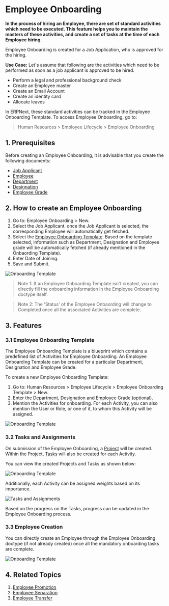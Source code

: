 # Employee Onboarding 

**In the process of hiring an Employee, there are set of standard activities which need to be executed. This feature helps you to maintain the masters of these activities, and create a set of tasks at the time of each Employee hiring.**

Employee Onboarding is created for a Job Application, who is approved for the hiring.

**Use Case:** Let's assume that following are the activities which need to be performed as soon as a job applicant is approved to be hired.

- Perform a legal and professional background check
- Create an Employee master
- Create an Email Account
- Create an identity card
- Allocate leaves


In ERPNext, these standard activities can be tracked in the Employee Onboarding Template. To access Employee Onboarding, go to: 

> Human Resources > Employee Lifecycle > Employee Onboarding

## 1.  Prerequisites

Before creating an Employee Onboarding, it is advisable that you create the following documents:

* [Job Applicant](/docs/user/manual/en/human-resources/job-applicant)
* [Employee](/docs/user/manual/en/human-resources/employee)
* [Department](/docs/user/manual/en/human-resources/department)
* [Designation](/docs/user/manual/en/human-resources/designation)
* [Employee Grade](/docs/user/manual/en/human-resources/employee-grade)

## 2. How to create an Employee Onboarding

1. Go to: Employee Onboarding > New.
1. Select the Job Applicant. once the Job Applicant is selected, the corresponding Employee will automatically get fetched.
1. Select the [Employee Onboarding Template](#31-employee-onboarding-template). Based on the template selected, information such as Department, Designation and Employee grade will be automatically fetched (if already mentioned in the Onbaording Template).
1. Enter Date of Joining.
1. Save and Submit.


  <img class="screenshot" alt="Onboarding Template" src="{{docs_base_url}}/assets/img/human-resources/employee-onboarding1.png">



> Note 1: If an Employee Onboarding Template isn't created, you can directly fill the onboarding information in the Employee Onboarding doctype itself.

> Note 2: The 'Status' of the Employee Onbaording will change to Completed once all the associated Activities are complete.


## 3. Features

### 3.1 Employee Onboarding Template

The Employee Onboarding Template is a blueprint which contains a predefined list of Activities for Employee Onboarding. An Employee Onboarding Template can be created for a particular Department, Designation and Employee Grade. 

To create a new Employee Onboarding Template:

1. Go to: Human Resources > Employee Lifecycle > Employee Onboarding Template > New.
1. Enter the Department, Designation and Employee Grade (optional).
1. Mention the Activities for onboarding. For each Activity, you can also mention the User or Role, or one of it, to whom this Activity will be assigned.
  
  <img class="screenshot" alt="Onboarding Template" src="{{docs_base_url}}/assets/img/human-resources/onboarding-template.png">


### 3.2 Tasks and Assignments

On submission of the Employee Onboarding, a [Project](/docs/user/videos/learn/project-and-task) will be created. Within the Project, [Tasks](/docs/user/videos/learn/project-and-task) will also be created for each Activity. 

You can view the created Projects and Tasks as shown below:

<img class="screenshot" alt="Onboarding Template" src="{{docs_base_url}}/assets/img/human-resources/project-task.png">

Additionally, each Activity can be assigned weights based on its importance.

<img class="screenshot" alt="Tasks and Assignments" src="{{docs_base_url}}/assets/img/human-resources/employee-onboarding3.png">

Based on the progress on the Tasks, progress can be updated in the Employee Onboarding process.


### 3.3 Employee Creation

You can directly create an Employee through the Employee Onboarding doctype (if not already created) once all the mandatory onboarding tasks are complete.

<img class="screenshot" alt="Onboarding Template" src="{{docs_base_url}}/assets/img/human-resources/onboarding-employee.png">


## 4. Related Topics

1. [Employee Promotion](/docs/user/manual/en/human-resources/employee_promotion)
1. [Employee Separation](/docs/user/manual/en/human-resources/employee-separation)
1. [Employee Transfer](/docs/user/manual/en/human-resources/employee_transfer)


